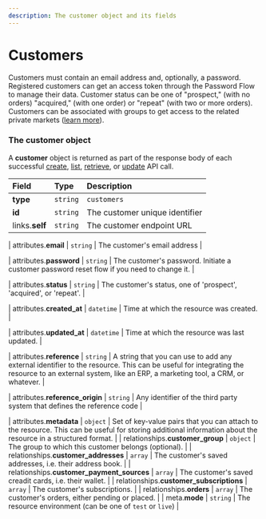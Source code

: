 ```yaml
---
description: The customer object and its fields
---
```


# Customers

Customers must contain an email address and, optionally, a password.
Registered customers can get an access token through the Password Flow to manage their data.
Customer status can be one of "prospect," (with no orders) "acquired," (with one order) or "repeat" (with two or more orders). Customers can be associated with groups to get access to the related private markets ([learn more](https://docs.commercelayer.io/api/resources/customer_groups)).


### The customer object

A **customer** object is returned as part of the response body of each successful
[create](https://docs.commercelayer.io/api/resources/customers/create_customer),
[list](https://docs.commercelayer.io/api/resources/customers/list_customers),
[retrieve](https://docs.commercelayer.io/api/resources/customers/retrieve_customer),
or [update](https://docs.commercelayer.io/api/resources/customers/update_customer) API call.

| Field | Type | Description |
| :--- | :--- | :--- |
| **type** | `string` | `customers` |
| **id** | `string` | The customer unique identifier |
| links.**self** | `string` | The customer endpoint URL |

| attributes.**email** | `string` | The customer's email address |

| attributes.**password** | `string` | The customer's password. Initiate a customer password reset flow if you need to change it. |

| attributes.**status** | `string` | The customer's status, one of 'prospect', 'acquired', or 'repeat'. |

| attributes.**created\_at** | `datetime` | Time at which the resource was created. |

| attributes.**updated\_at** | `datetime` | Time at which the resource was last updated. |

| attributes.**reference** | `string` | A string that you can use to add any external identifier to the resource. This can be useful for integrating the resource to an external system, like an ERP, a marketing tool, a CRM, or whatever. |

| attributes.**reference\_origin** | `string` | Any identifier of the third party system that defines the reference code |

| attributes.**metadata** | `object` | Set of key-value pairs that you can attach to the resource. This can be useful for storing additional information about the resource in a structured format. |
| relationships.**customer\_group** | `object` | The group to which this customer belongs (optional). |
| relationships.**customer\_addresses** | `array` | The customer's saved addresses, i.e. their address book. |
| relationships.**customer\_payment\_sources** | `array` | The customer's saved creadit cards, i.e. their wallet. |
| relationships.**customer\_subscriptions** | `array` | The customer's subscriptions. |
| relationships.**orders** | `array` | The customer's orders, either pending or placed. |
| meta.**mode** | `string` | The resource environment \(can be one of `test` or `live`\) |

